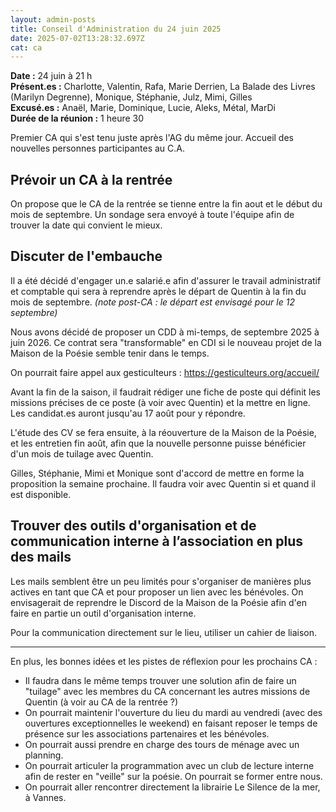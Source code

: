 ```yaml
---
layout: admin-posts
title: Conseil d'Administration du 24 juin 2025
date: 2025-07-02T13:28:32.697Z
cat: ca
---
```

**Date :** 24 juin à 21 h  
**Présent.es :** Charlotte, Valentin, Rafa, Marie Derrien, La Balade des Livres (Marilyn Degrenne), Monique, Stéphanie, Julz, Mimi, Gilles  
**Excusé.es :** Anaël, Marie, Dominique, Lucie, Aleks, Métal, MarDi  
**Durée de la réunion :** 1 heure 30

Premier CA qui s'est tenu juste après l'AG du même jour. Accueil des nouvelles personnes participantes au C.A.

## Prévoir un CA à la rentrée

On propose que le CA de la rentrée se tienne entre la fin aout et le début du mois de septembre. Un sondage sera envoyé à toute l'équipe afin de trouver la date qui convient le mieux. 

## Discuter de l'embauche

Il a été décidé d'engager un.e salarié.e afin d'assurer le travail administratif et comptable qui sera à reprendre après le départ de Quentin à la fin du mois de septembre. *(note post-CA : le départ est envisagé pour le 12 septembre)*

Nous avons décidé de proposer un CDD à mi-temps, de septembre 2025 à juin 2026. Ce contrat sera "transformable" en CDI si le nouveau projet de la Maison de la Poésie semble tenir dans le temps. 

On pourrait faire appel aux gesticulteurs : https://gesticulteurs.org/accueil/

Avant la fin de la saison, il faudrait rédiger une fiche de poste qui définit les missions précises de ce poste (à voir avec Quentin) et la mettre en ligne. Les candidat.es auront jusqu'au 17 août pour y répondre.

L'étude des CV se fera ensuite, à la réouverture de la Maison de la Poésie, et les entretien fin août, afin que la nouvelle personne puisse bénéficier d'un mois de tuilage avec Quentin. 

Gilles, Stéphanie, Mimi et Monique sont d'accord de mettre en forme la proposition la semaine prochaine. Il faudra voir avec Quentin si et quand il est disponible. 

## Trouver des outils d'organisation et de communication interne à l’association en plus des mails

Les mails semblent être un peu limités pour s'organiser de manières plus actives en tant que CA et pour proposer un lien avec les bénévoles. On envisagerait de reprendre le Discord de la Maison de la Poésie afin d'en faire en partie un outil d'organisation interne.

Pour la communication directement sur le lieu, utiliser un cahier de liaison.

______________________________________________________

En plus, les bonnes idées et les pistes de réflexion pour les prochains CA : 

- Il faudra dans le même temps trouver une solution afin de faire un "tuilage" avec les membres du CA concernant les autres missions de Quentin (à voir au CA de la rentrée ?)
- On pourrait maintenir l'ouverture du lieu du mardi au vendredi (avec des ouvertures exceptionnelles le weekend) en faisant reposer le temps de présence sur les associations partenaires et les bénévoles.
- On pourrait aussi prendre en charge des tours de ménage avec un planning.
- On pourrait articuler la programmation avec un club de lecture interne afin de rester en "veille" sur la poésie. On pourrait se former entre nous. 
- On pourrait aller rencontrer directement la librairie Le Silence de la mer, à Vannes. 